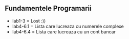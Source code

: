 ## Fundamentele Programarii
 - lab1-3   = Lost :))
 - lab4-6.1 = Lista care lucreaza cu numerele complexe
 - lab4-6.4 = Lista care lucreaza cu un cont bancar
